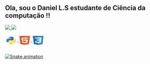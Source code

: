 ## Ola, sou o Daniel L.S estudante de Ciência da computação !!
<div>
  <a href="https://github.com/danielsouzza/danielsouzza">
  <img height="180em" src="https://github-readme-stats.vercel.app/api?username=danielsouzza&show_icons=true&theme=radical&include_all_commits=true&count_private=true">
  <img height="180em" src="https://github-readme-stats.vercel.app/api/top-langs/?username=danielsouzza&layout=compact&langs_count=7&theme=radical"
</div>
<div style="display: inline_block"><br>
  <img align="center" alt="Daniel-Python" height="30" width="40" src="https://raw.githubusercontent.com/devicons/devicon/master/icons/python/python-original.svg">
  <img align="center" alt="Daneil-HTML" height="30" width="40" src="https://raw.githubusercontent.com/devicons/devicon/master/icons/html5/html5-original.svg">
  <img align="center" alt="Daniel-CSS" height="30" width="40" src="https://raw.githubusercontent.com/devicons/devicon/master/icons/css3/css3-original.svg">
</div>
    
##
    
<div>
  
  ![Snake animation](https://github.com/danielsouzza/danielsouzza/blob/output/github-contribution-grid-snake.svg)
  
</div>
    

